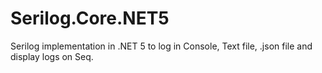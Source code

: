 # Serilog.Core.NET5
 Serilog implementation in .NET 5 to log in Console, Text file, .json file and display logs on Seq.
